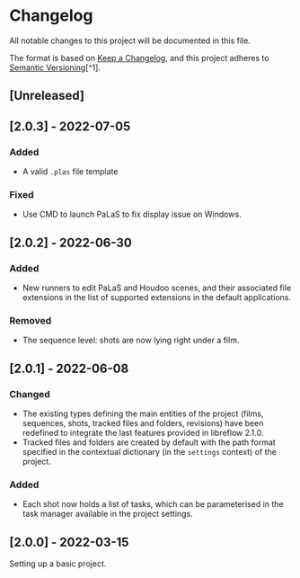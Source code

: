 # Changelog

All notable changes to this project will be documented in this file.

The format is based on [Keep a Changelog](https://keepachangelog.com/en/1.0.0/),
and this project adheres to [Semantic Versioning](https://semver.org/spec/v2.0.0.html)[^1].

<!---
Types of changes

- Added for new features.
- Changed for changes in existing functionality.
- Deprecated for soon-to-be removed features.
- Removed for now removed features.
- Fixed for any bug fixes.
- Security in case of vulnerabilities.

-->

## [Unreleased]

## [2.0.3] - 2022-07-05

### Added

* A valid `.plas` file template

### Fixed

* Use CMD to launch PaLaS to fix display issue on Windows.

## [2.0.2] - 2022-06-30

### Added

* New runners to edit PaLaS and Houdoo scenes, and their associated file extensions in the list of supported extensions in the default applications.

### Removed

* The sequence level: shots are now lying right under a film.

## [2.0.1] - 2022-06-08

### Changed

* The existing types defining the main entities of the project (films, sequences, shots, tracked files and folders, revisions) have been redefined to integrate the last features provided in libreflow 2.1.0.
* Tracked files and folders are created by default with the path format specified in the contextual dictionary (in the `settings` context) of the project.

### Added

* Each shot now holds a list of tasks, which can be parameterised in the task manager available in the project settings.

## [2.0.0] - 2022-03-15

Setting up a basic project.